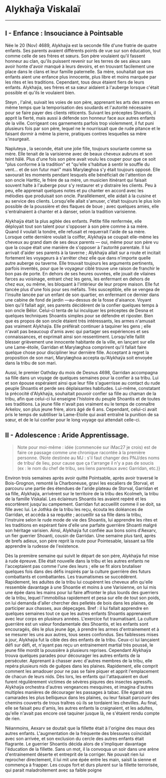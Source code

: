 # Alykhaÿa Viskalaï
---

## I - Enfance : Insouciance à Pointsable

Née le 20 (Nov) 4689, Alykhaÿa est la seconde fille d'une fratrie de quatre enfants. Ses parents avaient différents points de vue sur son éducation, tout comme celle de ses frères et sœurs. Son père voulaient qu'il fassent honneur au clan, qu'ils puissent revenir sur les terres de ses aïeux sans avoir honte d'avoir manqué à leurs devoirs, et en trouvant facilement une place dans le clans et leur famille paternelle. Sa mère, souhaitait que ses enfants aient une enfance plus innocente, plus libre et moins marquée par les rites et les traditions. Cependant, tous deux étaient fiers de leurs enfants. Alykhaÿa, ses frères et sa sœur aidaient à l'auberge lorsque c'était possible et qu'ils le voulaient bien.

Steyn , l'aîné, suivait les voies de son père, apprenant les arts des armes en même temps que la temporisation des soudards et l'autorité nécessaire pour se faire payer des clients réticents. Suivant les préceptes Shoantis, il apprit la fierté, mais aussi à défende son honneur face aux autres enfants de la ville. Corrigeant ces garnements parfois trop violemment, il fut puni plusieurs fois par son père, lequel ne le nourrissait que de rude pitance et le faisant dormir à même la pierre, pratiques contres lesquelles sa mère s'insurgeait.

Napluteya , la seconde, était une jolie fille, toujours souriante comme sa mère. Elle tenait de la varisienne avec de beaux cheveux aubruns et son teint hâlé. Plus d'une fois son père avait voulu les couper pour que ce soit "plus conforme à la tradition" et "qu'elle s'habitue à sentir le souffle du vent… et de son futur mari" mais Marylæghoa s'y était toujours opposé. Elle savourait les moments pendant lesquels elle bénéficiait de l'attention de son oncle Harttic, le frère de sa mère, un musicien itinérant qui faisait souvent halte à l'auberge pour s'y restaurer et y distraire les clients. Peu à peu, elle apprenait quelques notes et pu chanter en accord avec les mélodies que produisait son oncle. Parallèlement, elle aidait à la cuisine et au service des clients. Lorsqu'elle allait s'amuser, c'était toujours le plus loin possible de la poussière et des flaques de boue ; avec quelques amies, elle s'entraînaient à chanter et à danser, selon la tradition varisienne.

Alykhaÿa était la plus agitée des enfants. Petite fille renfermée, elle déployait tout son talent pour s'opposer à son père comme à sa mère. Quand il voulait la tondre, elle refusait et requerrait l'aide de sa mère. Lorsque cette dernière voulait la coiffer, Alykhaÿa se coupait elle-même les cheveux au grand dam de ses deux parents — oui, même pour son père vu que la coupe était une manière de s'opposer à l'autorité parentale. Il lui arrivait d'aider ses parents à la taverne ; Alykhaÿa allait sur a route et incitait fortement les voyageurs à s'arrêter chez elle que dans n'importe quelle autre auberge ou taverne. Elle trouvait toujours les arguments pertinents, parfois inventés, pour que le voyageur ciblé trouve une raison de franchir le bon pas de porte. En dehors de ses heures ouvrées, elle jouait de vilaines farces au voisinage, entrant chez les gens, les enfermant en dehors de chez eux, ou même, les bloquant à l'intérieur de leur propre maison. Elle fut tancée plus d'une fois pour ses méfaits. Très susceptible, elle se vengea de l'insulte lancée par un enfant de son quartier, en enfermant ce dernier dans une cabine de fond de jardin —au-dessus de la fosse d'aisance. Voyant bien qu'il fallait agir, ses parents décidèrent de la confier quelques temps à son oncle Bélor. Celui-ci tenta de lui inculquer les préceptes de Desna et quelques techniques Shoantis simples pour se défendre et riposter. Bien que es propos de son oncle étaient très intéressants, les armes n'amusait pas vraiment Alykhaÿa. Elle préférait continuer à taquiner les gens ; elle n'avait pas beaucoup d'amis avec qui partager ses expériences et ses connaissances, et exprimait ainsi son ressentiment. Lorsqu'elle faillit blesser grièvement une innocente habitante de la ville, en lançant sur elle une Lame-étoile, Garridan et Marylæghoa comprirent qu'il fallait faire quelque chose pour discipliner leur dernière fille. Acceptant à regret la proposition de son mari, Marylæghoa accepta qu'Alykhaÿa soit envoyée dans la tribu de son mari.

Aussi, le premier Oathday du mois de Desnus 4698, Garridan accompagna sa fille dans un voyage de quelques semaines pour la confier à sa tribu. Lui et son épouse espéraient ainsi que leur fille s'aguerrisse au contact du rude peuple Shoantis et perde ses déplaisantes habitudes. Lui-même, constatant la précocité d'Alykhaÿa, souhaitait pouvoir confier sa fille au chaman de la tribu, afin que celui-ci lui enseigne l'histoire du peuple Shoantis et de toutes ses traditions. La jeune fille n'avait pas vraiment eu le temps de connaître Arkelov, son plus jeune frère, alors âgé de 6 ans. Cependant, celui-ci avait pris le temps de subtiliser la Lame-Etoile qui avait entraîné la punition de sa sœur, et de le lui confier pour le long voyage qui attendait celle-ci.

## II - Adolescence : Aride Apprentissage.

> Note pour moi-même : idée (commencée sur iMac27 je crois) est de faire ce passage comme une chronique racontée à la première personne. {Note destinée au MJ : s'il faut changer des PNJ/des noms de tribu/ de lieu, pour cause que ça t'arrange il n'y a pas de soucis (ex : le nom du chef de tribu, ses liens parentaux avec Garridan, etc.)}

Environ trois semaines après avoir quitté Pointsable, après avoir traversé le Bois-Grognon, remonté la Charboneuse, gravi les escaliers de Storval, et parcouru une partie des étendues de l'aride plateau de Storval, Garridan et sa fille, Alykhaÿa, arrivèrent sur le territoire de la tribu des Kcolmeh, la tribu de la famille Viskalaï. Les éclaireurs Shoantis les avaient repéré et les escortèrent jusqu'au campement. Garridan fut accueillit comme il se doit, sa fille avec lui. Le Jothka de la tribu les reçu, écouta les doléances de Garridan, et accéda à sa requête ; accueillir sa sa fille dans la tribu, l'instruire selon le rude mode de vie des Shoantis, lui apprendre les rites et les traditions en espérant faire d'elle une parfaite guerrière Shoanti malgré son héritage varisien. Ainsi, Alykhaÿa fut confiée aux bons soins d'Aexarv, un fier guerrier Shoanti, cousin de Garridan. Une semaine plus tard, après de brefs adieux, son père reprit la route pour Pointesable, laissant sa fille apprendre la rudesse de l'existence.

Dès la première semaine qui suivit le départ de son père, Alykhaÿa fut mise à rude épreuve. Elle était nouvelle dans la tribu et les autres enfants ne l'acceptaient pas comme l'une des leurs ; elle se fit alors brutaliser quelques fois dans des défis inspirés par la culture guerrière des futurs combattants et combattantes. Les traumatismes se succédèrent. Rapidement, les adultes de la tribu lui coupèrent les cheveux afin qu'elle ressemble davantage à une Shoantie et moins à une Varisienne, on lui mis une épée dans les mains pour lui faire affronter le plus lourds des guerriers de la tribu, lequel l'immobilisa rapidement et pesa sur elle de tout son poids, on lui demanda d'aller chercher des pelletés de bois dans les plaines, de participer aux chasses, aux dépeçages. Bref : il lui fallait apprendre en quelques semaines tout ce que les autres enfants Shoantis apprenaient avec leur corps en plusieurs années. L'exercice fut traumatisant. La culture guerrière est un valeur fondamentale des Shoantis, et les enfants sont encouragés, dès le plus jeune âge, à prendre les armes d'entrainement et à se mesurer les uns aux autres, tous sexes confondus. Ses faiblesses mises à jour, Alykhaÿa fut la cible des des enfants de la tribu. Ceux-ci lui lançaient défi sur défi, et, n'ayant pas reçu un entrainement martial très poussé, le jeune fille mordit la poussière à plusieurs reprises. Cependant Alykhaÿa trouva quelques parades pour décourager les autres enfants de la persécuter. Apprenant à chasser avec d'autres membres de la tribu, elle repéra plusieurs nids de guêpes dans les plaines. Rapidement, elle comprit comment les amadouer pour ne pas se faire piquer et apprit l'emplacement de chacun de leurs nids. Dès lors, les enfants qui l'attaquaient en duel furent régulièrement victimes de sévères piqures des insectes agressifs. Alykhaÿa orchestra d'autres vengeances mesquines, et imagina d'autres multiples manières de décourager les passages à tabac. Elle égarait ses camarades les plus belliqueux dans les plaines, ou leur faisait parcourir des chemins couverts de trous traîtres où ils se tordaient les chevilles. Au final, elle se faisait peu d'amis, les autres enfants la craignaient, et les adultes, qu'elle n'avait pas encore osé taquiner jusque là, ne s'étaient rendu compte de rien.

Néanmoins, Aexarv se doutait que la fillette était à l'origine des maux des autres enfants. L'augmentation de la fréquente des blessures coïncidait avec son arrivée, et son exclusion du cercle des autres enfants était flagrante. Le guerrier Shoantis décida alors de s'impliquer davantage l'éducation de la fillette. Sans un mot, il la convoqua un soir dans une arène d'entrainement déserte et entreprit de la corriger. Ne pouvait rien lui reprocher directement, il lui mit une épée entre les main, saisit la sienne et commença à frapper. Les coups fort et durs plurent sur la fillette terrorisée, qui parait maladroitement avec sa faible poigne
